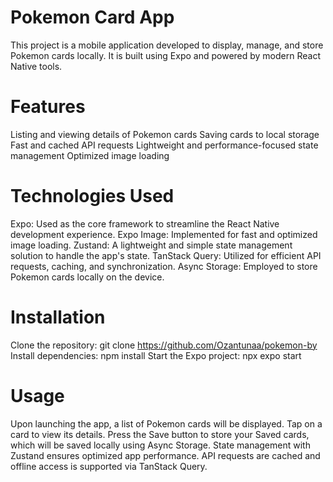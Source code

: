 # Pokemon Card App

This project is a mobile application developed to display, manage, and store Pokemon cards locally. It is built using Expo and powered by modern React Native tools.

# Features
Listing and viewing details of Pokemon cards
Saving cards to local storage
Fast and cached API requests
Lightweight and performance-focused state management
Optimized image loading

# Technologies Used
Expo: Used as the core framework to streamline the React Native development experience.
Expo Image: Implemented for fast and optimized image loading.
Zustand: A lightweight and simple state management solution to handle the app's state.
TanStack Query: Utilized for efficient API requests, caching, and synchronization.
Async Storage: Employed to store Pokemon cards locally on the device.

# Installation
Clone the repository: git clone https://github.com/Ozantunaa/pokemon-by
Install dependencies: npm install
Start the Expo project: npx expo start

# Usage
Upon launching the app, a list of Pokemon cards will be displayed.
Tap on a card to view its details.
Press the Save button to store your Saved cards, which will be saved locally using Async Storage.
State management with Zustand ensures optimized app performance.
API requests are cached and offline access is supported via TanStack Query.